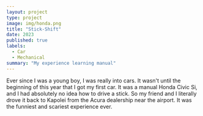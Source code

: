 ```yaml
---
layout: project
type: project
image: img/honda.png
title: "Stick-Shift"
date: 2023
published: true
labels:
  - Car
  - Mechanical
summary: "My experience learning manual"
---
```


Ever since I was a young boy, I was really into cars. It wasn't until the beginning of this year that I got my first car. It was a manual Honda Civic Si, and I had absolutely no idea how to drive a stick. So my friend and I literally drove it back to Kapolei from the Acura dealership near the airport. It was the funniest and scariest experience ever.
